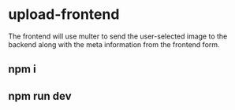 # upload-frontend
The frontend will use multer to send the user-selected image to the backend along with the meta information from the frontend form.
## npm i
## npm run dev
